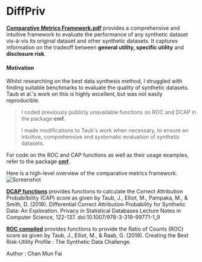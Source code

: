# DiffPriv

[**Comparative Metrics Framework.pdf**](https://github.com/MUNFAI15/DiffPriv/blob/master/comparative%20metrics%20framework.pdf) provides a comprehensive and intuitive framework to evaluate the performance of any synthetic dataset vis-à-vis its original dataset and other synthetic datasets. It captures information on the tradeoff between **general utility, specific utility** and **disclosure risk**. 

#### Motivation

Whilst researching on the best data synthesis method, I struggled with finding suitable benchmarks to evaluate the quality of synthetic datasets. Taub et al.'s work on this is highly excellent, but was not easily reproducible. 

> I coded previously publicly unavailable functions on ROC and DCAP in the package **cmf**. 
>
> I made modifications to Taub's work when necessary, to ensure an intuitive, comprehensive and systematic evaluation of synthetic datasets. 

For code on the ROC and CAP functions as well as their usage examples, refer to the package [**cmf**](https://github.com/MUNFAI15/cmf).

Here is a high-level overview of the comparative metrics framework. 
![Screenshot](https://github.com/MUNFAI15/DiffPriv/blob/master/CMF%20Overview.png)

[**DCAP functions**](https://github.com/MUNFAI15/DiffPriv/blob/master/DCAP%20functions.R) provides functions to calculate the Correct Attribution Probabilbility (CAP) score as given by Taub, J., Elliot, M., Pampaka, M., &amp; Smith, D. (2018). Differential Correct Attribution Probability for Synthetic Data: An Exploration. Privacy in Statistical Databases Lecture Notes in Computer Science, 122-137. doi:10.1007/978-3-319-99771-1_9

[**ROC compiled**](https://github.com/MUNFAI15/DiffPriv/blob/master/ROC_compiled.R) provides functions to provide the Ratio of Counts (ROC) score as given by Taub, J., Elliot, M., & Raab, G. (2019). Creating the Best Risk-Utility Profile : The Synthetic Data Challenge.

Author : Chan Mun Fai 
